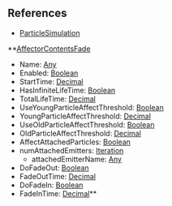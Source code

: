 ## References
  * [ParticleSimulation](RebellionParticleSimulation.md)

**[AffectorContentsFade](RebellionAffectorContentsFade.md)
  * Name: [Any](Any.md)
  * Enabled: [Boolean](Boolean.md)
  * StartTime: [Decimal](Decimal.md)
  * HasInfiniteLifeTime: [Boolean](Boolean.md)
  * TotalLifeTime: [Decimal](Decimal.md)
  * UseYoungParticleAffectThreshold: [Boolean](Boolean.md)
  * YoungParticleAffectThreshold: [Decimal](Decimal.md)
  * UseOldParticleAffectThreshold: [Boolean](Boolean.md)
  * OldParticleAffectThreshold: [Decimal](Decimal.md)
  * AffectAttachedParticles: [Boolean](Boolean.md)
  * numAttachedEmitters: [Iteration](Iteration.md)
    * attachedEmitterName: [Any](Any.md)
  * DoFadeOut: [Boolean](Boolean.md)
  * FadeOutTime: [Decimal](Decimal.md)
  * DoFadeIn: [Boolean](Boolean.md)
  * FadeInTime: [Decimal](Decimal.md)**
